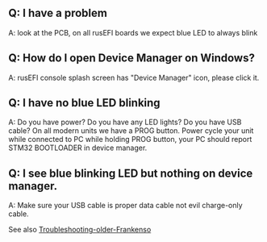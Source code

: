 ## Q: I have a problem

A: look at the PCB, on all rusEFI boards we expect blue LED to always blink

## Q: How do I open Device Manager on Windows?

A: rusEFI console splash screen has "Device Manager" icon, please click it.

## Q: I have no blue LED blinking

A: Do you have power? Do you have any LED lights? Do you have USB cable? On all modern units we have a PROG button. Power cycle your unit while connected to PC while holding PROG button, your PC should report STM32 BOOTLOADER in device manager.

## Q: I see blue blinking LED but nothing on device manager.

A: Make sure your USB cable is proper data cable not evil charge-only cable.


See also [Troubleshooting-older-Frankenso](Troubleshooting-older-Frankenso)